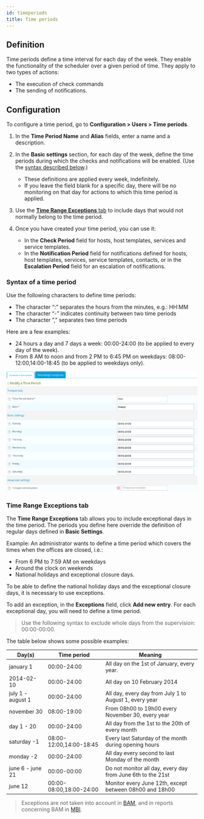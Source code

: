 ```yaml
---
id: timeperiods
title: Time periods
---
```


## Definition

Time periods define a time interval for each day of the week. They enable the functionality of the scheduler over a given period of time. They apply to two types of actions:

* The execution of check commands
* The sending of notifications.

## Configuration

To configure a time period, go to **Configuration \> Users \> Time periods**.

1. In the **Time Period Name** and **Alias** fields, enter a name and a description.

2. In the **Basic settings** section, for each day of the week, define the time periods during which the checks and notifications will be enabled. (Use the [syntax described below](#syntax-of-a-time-period).) 

    - These definitions are applied every week, indefinitely.
    - If you leave the field blank for a specific day, there will be no monitoring on that day for actions to which this time period is applied.

3. Use the [**Time Range Exceptions** tab](#time-range-exceptions-tab) to include days that would not normally belong to the time period.

4. Once you have created your time period, you can use it:
    - In the **Check Period** field for hosts, host templates, services and service templates.
    - In the **Notification Period** field for notifications defined for hosts, host templates, services, service templates, contacts, or in the **Escalation Period** field for an escalation of notifications. 

### Syntax of a time period

Use the following characters to define time periods:

* The character “:” separates the hours from the minutes, e.g.: HH:MM
* The character “-” indicates continuity between two time periods
* The character ”,” separates two time periods

Here are a few examples:

* 24 hours a day and 7 days a week: 00:00-24:00 (to be applied to every day of the week).
* From 8 AM to noon and from 2 PM to 6:45 PM on weekdays: 08:00-12:00,14:00-18:45 (to be applied to weekdays only).

![image](../../assets/configuration/05timeperiod.png)

### Time Range Exceptions tab

The **Time Range Exceptions** tab allows you to include exceptional days in the time period. The periods you define here override the definition of regular days defined in **Basic Settings**.

Example: An administrator wants to define a time period which covers the times when the offices are closed, i.e.:

* From 6 PM to 7:59 AM on weekdays
* Around the clock on weekends
* National holidays and exceptional closure days.

To be able to define the national holiday days and the exceptional closure days, it is necessary to use exceptions.

To add an exception, in the **Exceptions** field, click **Add new entry**. For each exceptional day, you will need to define a time period. 

> Use the following syntax to exclude whole days from the supervision: 00:00-00:00.

The table below shows some possible examples:

| Day(s)            | Time period             | Meaning                                                   |
| ----------------- | ----------------------- | --------------------------------------------------------- |
| january 1         | 00:00-24:00             | All day on the 1st of January, every year.                |
| 2014-02-10        | 00:00-24:00             | All day on 10 February 2014                               |
| july 1 - august 1 | 00:00-24:00             | All day, every day from July 1 to August 1, every year    |
| november 30       | 08:00-19:00             | From 08h00 to 19h00 every November 30, every year         |
| day 1 - 20        | 00:00-24:00             | All day from the 1st to the 20th of every month           |
| saturday -1       | 08:00-12:00,14:00-18:45 | Every last Saturday of the month during opening hours     |
| monday -2         | 00:00-24:00             | All day every second to last Monday of the month          |
| june 6 - june 21  | 00:00-00:00             | Do not monitor all day, every day from June 6th to the 21st        |
| june 12           | 00:00-08:00,18:00-24:00 | Monitor every June 12th, except between 08h00 and 18h00 |

> Exceptions are not taken into account in [BAM](../../service-mapping/introduction.md), and in reports concerning BAM in [MBI](../../reporting/introduction.md).

